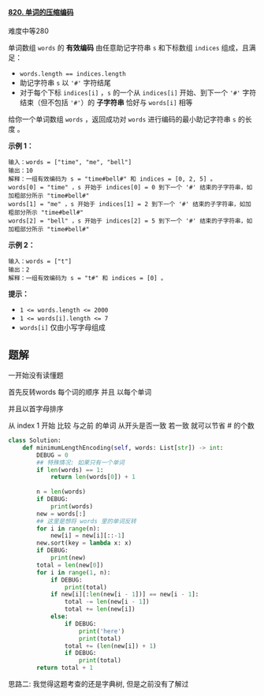 #### [820. 单词的压缩编码](https://leetcode.cn/problems/short-encoding-of-words/)

难度中等280

单词数组 `words` 的 **有效编码** 由任意助记字符串 `s` 和下标数组 `indices` 组成，且满足：

- `words.length == indices.length`
- 助记字符串 `s` 以 `'#'` 字符结尾
- 对于每个下标 `indices[i]` ，`s` 的一个从 `indices[i]` 开始、到下一个 `'#'` 字符结束（但不包括 `'#'`）的 **子字符串** 恰好与 `words[i]` 相等

给你一个单词数组 `words` ，返回成功对 `words` 进行编码的最小助记字符串 `s` 的长度 。

 

**示例 1：**

```
输入：words = ["time", "me", "bell"]
输出：10
解释：一组有效编码为 s = "time#bell#" 和 indices = [0, 2, 5] 。
words[0] = "time" ，s 开始于 indices[0] = 0 到下一个 '#' 结束的子字符串，如加粗部分所示 "time#bell#"
words[1] = "me" ，s 开始于 indices[1] = 2 到下一个 '#' 结束的子字符串，如加粗部分所示 "time#bell#"
words[2] = "bell" ，s 开始于 indices[2] = 5 到下一个 '#' 结束的子字符串，如加粗部分所示 "time#bell#"
```

**示例 2：**

```
输入：words = ["t"]
输出：2
解释：一组有效编码为 s = "t#" 和 indices = [0] 。
```

 

**提示：**

- `1 <= words.length <= 2000`
- `1 <= words[i].length <= 7`
- `words[i]` 仅由小写字母组成





## 题解

一开始没有读懂题

首先反转words 每个词的顺序 并且 以每个单词

并且以首字母排序

从 index 1 开始 比较 与之前 的单词 从开头是否一致 若一致 就可以节省 # 的个数

~~~python
class Solution:
    def minimumLengthEncoding(self, words: List[str]) -> int:
        DEBUG = 0
        ## 特殊情况: 如果只有一个单词
        if len(words) == 1:
            return len(words[0]) + 1
        
        n = len(words)
        if DEBUG:
            print(words)
        new = words[:]
        ## 这里是想将 words 里的单词反转
        for i in range(n):
            new[i] = new[i][::-1]
        new.sort(key = lambda x: x)
        if DEBUG:
            print(new)
        total = len(new[0])
        for i in range(1, n):
            if DEBUG:
                print(total)
            if new[i][:len(new[i - 1])] == new[i - 1]:
                total -= len(new[i - 1])
                total += len(new[i])
            else:
                if DEBUG:
                    print('here')
                    print(total)
                total += (len(new[i]) + 1) 
                if DEBUG:
                    print(total)
        return total + 1
~~~



思路二: 我觉得这题考查的还是字典树, 但是之前没有了解过